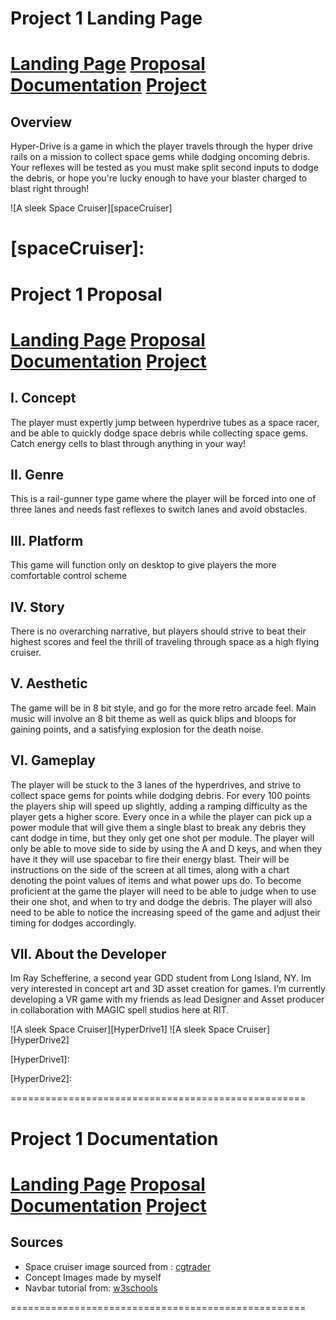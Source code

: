 # Project 1 Landing Page
[Landing Page](https://people.rit.edu/rls2819/230/project1/) [Proposal](https://people.rit.edu/rls2819/230/project1/proposal.html) [Documentation](https://people.rit.edu/rls2819/230/project1/documentation.html) [Project](https://people.rit.edu/rls2819/230/project1/project.html)
===================================================

## Overview
Hyper-Drive is a game in which the player travels through the hyper drive rails on a mission to collect space gems while dodging oncoming debris. 
Your reflexes will be tested as you must make split second inputs to dodge the debris, or hope you're lucky enough to have your blaster charged to blast right through! 

![A sleek Space Cruiser][spaceCruiser]

[spaceCruiser]:
===================================================

# Project 1 Proposal
[Landing Page](https://people.rit.edu/rls2819/230/project1/) [Proposal](https://people.rit.edu/rls2819/230/project1/proposal.html) [Documentation](https://people.rit.edu/rls2819/230/project1/documentation.html) [Project](https://people.rit.edu/rls2819/230/project1/project.html)
===================================================

## I. Concept
 The player must expertly jump between hyperdrive tubes as a space racer, and be able to quickly dodge space debris while collecting space gems. Catch energy cells to blast through anything in your way!

## II. Genre
This is a rail-gunner type game where the player will be forced into one of three lanes and needs fast reflexes to switch lanes and avoid obstacles. 

## III. Platform
This game will function only on desktop to give players the more comfortable control scheme

## IV. Story
There is no overarching narrative, but players should strive to beat their highest scores and feel the thrill of traveling through space as a high flying cruiser.

## V. Aesthetic
The game will be in 8 bit style, and go for the more retro arcade feel. Main music will involve an 8 bit theme as well as quick blips and bloops for gaining points, and a satisfying explosion for the death noise.
            
## VI. Gameplay
The player will be stuck to the 3 lanes of the hyperdrives, and strive to collect space gems for points while dodging debris. 
For every 100 points the players ship will speed up slightly, adding a ramping difficulty as the player gets a higher score.
Every once in a while the player can pick up a power module that will give them a single blast to break any debris they cant dodge in time, but they only get one shot per module. The player will only be able to move side to side by using the A and D keys, and when they have it they will use spacebar to fire their energy blast. Their will be instructions on the side of the screen at all times, along with a chart denoting the point values of items and what power ups do. To become proficient at the game the player will need to be able to judge when to use their one shot, and when to try and dodge the debris. The player will also need to be able to notice the increasing speed of the game and adjust their timing for dodges accordingly.
           
## VII. About the Developer
Im Ray Schefferine, a second year GDD student from Long Island, NY. Im very interested in concept art and 3D asset creation for games. I’m currently developing a VR game with my friends as lead Designer and Asset producer in collaboration with MAGIC spell studios here at RIT.

![A sleek Space Cruiser][HyperDrive1]   ![A sleek Space Cruiser][HyperDrive2]

[HyperDrive1]:

[HyperDrive2]:

===================================================
# Project 1 Documentation
[Landing Page](https://people.rit.edu/rls2819/230/project1/) [Proposal](https://people.rit.edu/rls2819/230/project1/proposal.html) [Documentation](https://people.rit.edu/rls2819/230/project1/documentation.html) [Project](https://people.rit.edu/rls2819/230/project1/project.html)
===================================================

## Sources
- Space cruiser image sourced from : [cgtrader](https://www.cgtrader.com/3d-models/space/spaceship/space-cruiser)
- Concept Images made by myself
- Navbar tutorial from: [w3schools](w3schools.com)

===================================================
           
